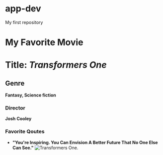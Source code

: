 # app-dev
My first repository
# My Favorite Movie
# **Title**: *Transformers One*

## Genre
**Fantasy, Science fiction**

### Director
**Josh Cooley**

### Favorite Qoutes
- **"You're Inspiring. You Can Envision A Better Future That No One Else Can See."**
![Transformers One](https://staticg.sportskeeda.com/editor/2024/09/e16f4-17268328546771-1920.jpg).

